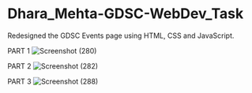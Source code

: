 # Dhara_Mehta-GDSC-WebDev_Task
Redesigned the GDSC Events page using HTML, CSS and JavaScript.

PART 1
![Screenshot (280)](https://github.com/dharamehtaa/Dhara_Mehta-GDSC-WebDev_Task/assets/142228923/fc5c1b3c-8152-4385-b3f8-98a579eea16c)

PART 2
![Screenshot (282)](https://github.com/dharamehtaa/Dhara_Mehta-GDSC-WebDev_Task/assets/142228923/2f29be46-6c55-4b5b-af1e-daf05b17b5c6)

PART 3
![Screenshot (288)](https://github.com/dharamehtaa/Dhara_Mehta-GDSC-WebDev_Task/assets/142228923/144a5f3f-50db-40c1-bad3-2526e6318636)
